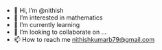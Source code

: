 - 👋 Hi, I’m @nithish
- 👀 I’m interested in mathematics
- 🌱 I’m currently learning 
- 💞️ I’m looking to collaborate on ...
- 📫 How to reach me nithishkumarb79@gmail.com
  

<!---
nithishmathematics/nithishmathematics is a ✨ special ✨ repository because its `README.md` (this file) appears on your GitHub profile.
You can click the Preview link to take a look at your changes.
--->
